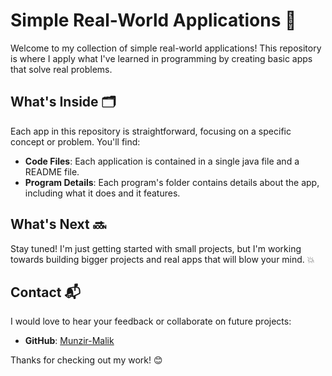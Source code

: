 # Simple Real-World Applications 🚀

Welcome to my collection of simple real-world applications! This repository is where I apply what I've learned in programming by creating basic apps that solve real problems.

## What's Inside 🗂️

Each app in this repository is straightforward, focusing on a specific concept or problem. You'll find:

- **Code Files**: Each application is contained in a single java file and a README file.
- **Program Details**: Each program's folder contains details about the app, including what it does and it features.

## What's Next 🔜

Stay tuned! I'm just getting started with small projects, but I'm working towards building bigger projects and real apps that will blow your mind. 💥

## Contact 📬

I would love to hear your feedback or collaborate on future projects:
- **GitHub**: [Munzir-Malik](https://github.com/Munzir-Malik)

Thanks for checking out my work! 😊
